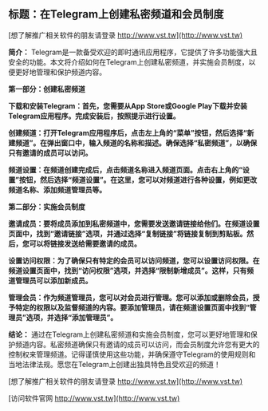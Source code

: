 ## **标题：在Telegram上创建私密频道和会员制度**

[想了解推广相关软件的朋友请登录 http://www.vst.tw](http://www.vst.tw)

**简介：**
Telegram是一款备受欢迎的即时通讯应用程序，它提供了许多功能强大且安全的功能。本文将介绍如何在Telegram上创建私密频道，并实施会员制度，以便更好地管理和保护频道内容。

**第一部分：创建私密频道**

**下载和安装Telegram：首先，您需要从App Store或Google Play下载并安装Telegram应用程序。完成安装后，按照提示进行设置。**

**创建频道：打开Telegram应用程序后，点击左上角的“菜单”按钮，然后选择“新建频道”。在弹出窗口中，输入频道的名称和描述。确保选择“私密频道”，以确保只有邀请的成员可以访问。**

**频道设置：在频道创建完成后，点击频道名称进入频道页面。点击右上角的“设置”按钮，然后选择“频道设置”。在这里，您可以对频道进行各种设置，例如更改频道名称、添加频道管理员等。**

**第二部分：实施会员制度**

**邀请成员：要将成员添加到私密频道中，您需要发送邀请链接给他们。在频道设置页面中，找到“邀请链接”选项，并通过选择“复制链接”将链接复制到剪贴板。然后，您可以将链接发送给需要邀请的成员。**

**设置访问权限：为了确保只有特定的会员可以访问频道，您可以设置访问权限。在频道设置页面中，找到“访问权限”选项，并选择“限制新增成员”。这样，只有频道管理员可以添加新成员。**

**管理会员：作为频道管理员，您可以对会员进行管理。您可以添加或删除会员，授予特定的权限以及监督频道的内容。要添加管理员，请在频道设置页面中找到“管理员”选项，并选择“添加管理员”。**

**结论：**
通过在Telegram上创建私密频道和实施会员制度，您可以更好地管理和保护频道内容。私密频道确保只有邀请的成员可以访问，而会员制度允许您有更大的控制权来管理频道。记得谨慎使用这些功能，并确保遵守Telegram的使用规则和当地法律法规。愿您在Telegram上创建出独具特色且受欢迎的频道！

[想了解推广相关软件的朋友请登录 http://www.vst.tw](http://www.vst.tw)


[访问软件官网 http://www.vst.tw](http://www.vst.tw)
